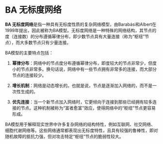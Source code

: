 # BA 无标度网络
**BA 无标度网络**是指一种具有无标度性质的复杂网络模型，由Barabási和Albert在1999年提出，因此被称为BA模型。无标度网络是一种特殊的网络结构，其节点的度（连接数）的分布遵循幂律分布，即少数节点具有大量连接（称为“枢纽”节点），而大多数节点只有少量连接。

BA模型的主要特点包括：

1. **幂律分布**：网络中的节点度分布遵循幂律分布，即度较大的节点非常少，但度小的节点非常多。换句话说，网络中有一些节点拥有非常多的连接，而大部分节点的连接较少。
  
2. **增长机制**：网络是动态增长的。也就是说，节点是逐渐加入网络的，而不是一次性生成的。

3. **优先连接**：当一个新节点加入网络时，它更倾向于连接到那些已经拥有较多连接的节点。这种机制被称为“富者愈富”效应，使得网络中的“枢纽”节点更容易形成。

BA模型用于解释现实世界中许多复杂网络的结构特性，例如互联网、社交网络、细胞代谢网络等。这些网络通常都表现出无标度特性，且具有较强的鲁棒性，即对随机故障的抵抗力强，但对攻击特定“枢纽”节点的脆弱性较大。